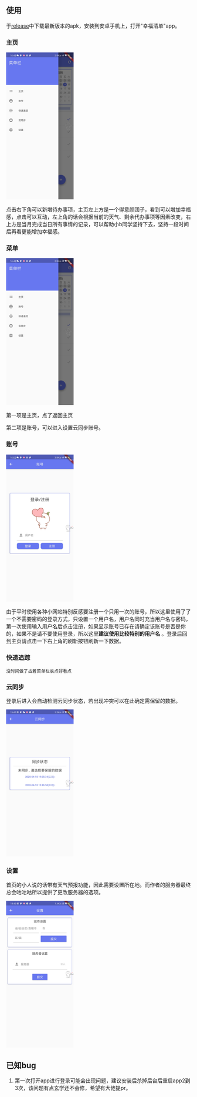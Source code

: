 ## 使用

于[release](https://github.com/Xander-C/Brain_hole/releases)中下载最新版本的apk，安装到安卓手机上，打开"幸福清单"app。

### 主页

<img src="./images/02.jpg" height=400px>

点击右下角可以新增待办事项，主页左上方是一个得意颜团子，看到可以增加幸福感，点击可以互动，左上角的话会根据当前的天气、剩余代办事项等因素改变，右上方是当月完成当日所有事情的记录，可以帮助小b同学坚持下去，坚持一段时间后再看更能增加幸福感。

### 菜单

<img src="./images/02.jpg" height=400px>



第一项是主页，点了返回主页

第二项是账号，可以进入设置云同步账号。

### 账号

<img src="./images/03.jpg" height=400px>

由于平时使用各种小网站特别反感要注册一个只用一次的账号，所以这里使用了了一个不需要密码的登录方式，只设置一个用户名，用户名同时充当用户名与密码，第一次使用输入用户名后点击注册，如果显示账号已存在请确定该账号是否是你的，如果不是请不要使用登录，所以这里**建议使用比较特别的用户名** 。登录后回到主页请点击一下右上角的刷新按钮刷新一下数据。

### 快递追踪

``没时间做了占着菜单栏长点好看点``

### 云同步

登录后进入会自动检测云同步状态，若出现冲突可以在此确定需保留的数据。

<img src="./images/04.jpg" height=400px>

### 设置

首页的小人说的话带有天气预报功能，因此需要设置所在地。而作者的服务器最终总会咕咕咕所以提供了更改服务器的选项。

<img src="./images/05.jpg" height=400px>

## 已知bug

1. 第一次打开app进行登录可能会出现问题，建议安装后杀掉后台后重启app2到3次，该问题有点玄学还不会修，希望有大佬提pr。
